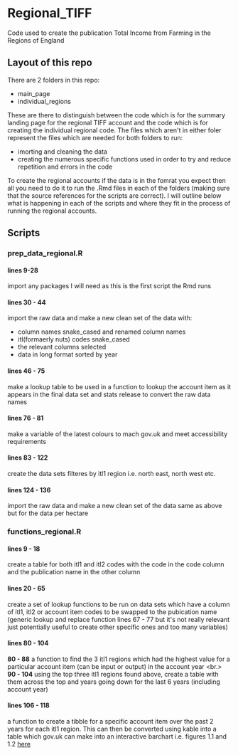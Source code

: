 # Regional_TIFF
Code used to create the publication Total Income from Farming in the Regions of England 

## Layout of this repo
There are 2 folders in this repo:

* main_page
* individual_regions

These are there to distinguish between the code which is for the summary landing page for the regional TIFF account and the code which is for creating the individual regional code. The files which aren't in either foler represent the files which are needed for both folders to run: 

* imorting and cleaning the data
* creating the numerous specific functions used in order to try and reduce repetition and errors in the code

To create the regional accounts if the data is in the fomrat you expect then all you need to do it to run the .Rmd files in each of the folders (making sure that the source references for the scripts are correct). I will outline below what is happening in each of the scripts and where they fit in the process of running the regional accounts.

## Scripts
### prep_data_regional.R
#### lines 9-28
import any packages I will need as this is the first script the Rmd runs

#### lines 30 - 44
import the raw data and make a new clean set of the data with:

* column names snake_cased and renamed column names
* itl(formaerly nuts) codes snake_cased
* the relevant columns selected
* data in long format sorted by year

#### lines 46 - 75
make a lookup table to be used in a function to lookup the account item as it appears in the final data set and stats release to convert the raw data names

#### lines 76 - 81
make a variable of the latest colours to mach gov.uk and meet accessibility requirements

#### lines 83 - 122
create the data sets filteres by itl1 region i.e. north east, north west etc.

#### lines 124 - 136
import the raw data and make a new clean set of the data same as above but for the data per hectare

### functions_regional.R
#### lines 9 - 18
create a table for both itl1 and itl2 codes with the code in the code column and the publication name in the other column

#### lines 20 - 65
create a set of lookup functions to be run on data sets which have a column of itl1, itl2 or account item codes to be swapped to the pubication name
(generic lookup and replace function lines 67 - 77 but it's not really relevant just potentially useful to create other specific ones and too many variables)

#### lines 80 - 104
**80 - 88** a function to find the 3 itl1 regions which had the highest value for a particular account item (can be input or output) in the account year <br.>
**90 - 104** using the top three itl1 regions found above, create a table with them across the top and years going down for the last 6 years (including account year)

#### lines 106 - 118
a function to create a tibble for a specific account item over the past 2 years for each itl1 region. This can then be converted using kable into a table which gov.uk can make into an interactive barchart i.e. figures 1.1 and 1.2 [here](https://www.gov.uk/government/statistics/total-income-from-farming-for-the-regions-of-england/total-income-from-farming-in-the-regions-of-england-in-2021)


